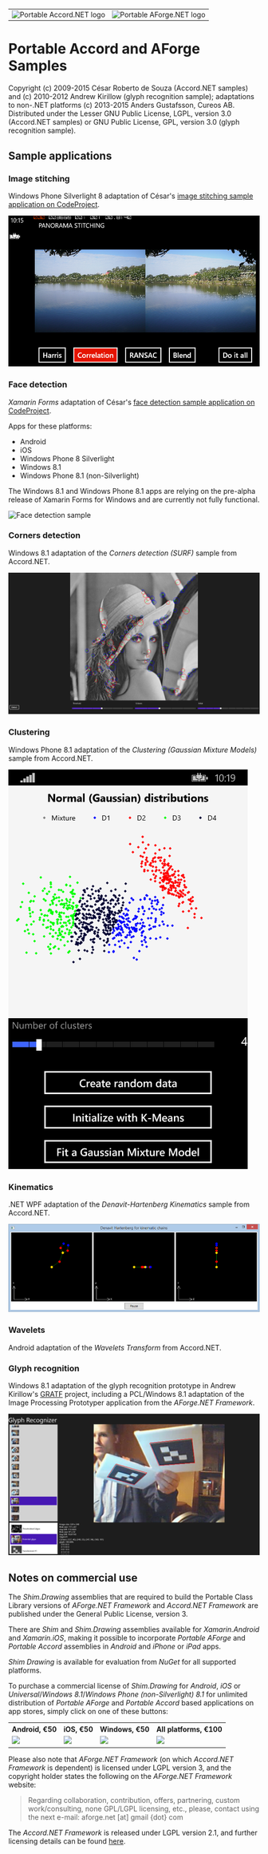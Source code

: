 <table border="0">
<tr>
<td>
<img src="https://github.com/cureos/accord/raw/portable/Setup/Portable/NuGet/portable-accord.png" alt="Portable Accord.NET logo" height="108" />
</td>
<td>
<img src="https://github.com/cureos/aforge/raw/master/Setup/Portable/NuGet/portable-aforge.png" alt="Portable AForge.NET logo" height="108" />
</td>
</tr>
</table>

# Portable Accord and AForge Samples

Copyright (c) 2009-2015 César Roberto de Souza (Accord.NET samples) and (c) 2010-2012 Andrew Kirillow (glyph recognition sample); adaptations to non-.NET platforms (c) 2013-2015 Anders Gustafsson, Cureos AB.  
Distributed under the Lesser GNU Public License, LGPL, version 3.0 (Accord.NET samples) or GNU Public License, GPL, version 3.0 (glyph recognition sample).

## Sample applications

### Image stitching

Windows Phone Silverlight 8 adaptation of César's [image stitching sample application on CodeProject](http://www.codeproject.com/Articles/95453/Automatic-Image-Stitching-with-Accord-NET).

![Image stitching sample](/Files/panorama.png)

### Face detection

*Xamarin Forms* adaptation of César's [face detection sample application on CodeProject](http://www.codeproject.com/Articles/441226/Haar-feature-Object-Detection-in-Csharp).

Apps for these platforms:

* Android
* iOS
* Windows Phone 8 Silverlight
* Windows 8.1
* Windows Phone 8.1 (non-Silverlight)

The Windows 8.1 and Windows Phone 8.1 apps are relying on the pre-alpha release of Xamarin Forms for Windows and are currently not fully functional.

![Face detection sample](http://3.bp.blogspot.com/-fNN4Vl_muJo/VEgYN32B1II/AAAAAAAAAI4/fXIp5fmEVbo/s1600/facedetection.png)

### Corners detection

Windows 8.1 adaptation of the *Corners detection (SURF)* sample from Accord.NET.

![Corners detection sample](/Files/corners.png)

### Clustering

Windows Phone 8.1 adaptation of the *Clustering (Gaussian Mixture Models)* sample from Accord.NET.

![Clustering sample](/Files/clustering.png)

### Kinematics

.NET WPF adaptation of the *Denavit-Hartenberg Kinematics* sample from Accord.NET.

![Kinematics sample](/Files/kinematics.png)

### Wavelets

Android adaptation of the *Wavelets Transform*  from Accord.NET.

### Glyph recognition

Windows 8.1 adaptation of the glyph recognition prototype in Andrew Kirillow's [GRATF](http://www.aforgenet.com/projects/gratf/) project, including a PCL/Windows 8.1 adaptation of the Image Processing Prototyper application from the *AForge.NET Framework*.

![Glyph recognition sample](/Files/glyph.png)

## Notes on commercial use

The *Shim.Drawing* assemblies that are required to build the Portable Class Library versions of *AForge.NET Framework* and *Accord.NET Framework* are published under the General Public License, version 3.

There are *Shim* and *Shim.Drawing* assemblies available for *Xamarin.Android* and *Xamarin.iOS*, making it possible to 
incorporate *Portable AForge* and *Portable Accord* assemblies in *Android* and *iPhone* or *iPad* apps.

*Shim Drawing* is available for evaluation from *NuGet* for all supported platforms.

To purchase a commercial license of *Shim.Drawing* for *Android*, *iOS* or *Universal*/*Windows 8.1*/*Windows Phone (non-Silverlight) 8.1* for unlimited distribution of *Portable AForge* and *Portable Accord* based applications on app stores, simply click on one of these buttons:

<table>
<tr>
<th>Android, €50</th>
<th>iOS, €50</th>
<th>Windows, €50</th>
<th>All platforms, €100</th>
</tr>
<tr>
<td><a href="https://www.paypal.com/cgi-bin/webscr?cmd=_s-xclick&hosted_button_id=QF33BCWJXJU26"><img src="https://www.paypalobjects.com/en_US/i/btn/btn_buynow_SM.gif"/></a></td>
<td><a href="https://www.paypal.com/cgi-bin/webscr?cmd=_s-xclick&hosted_button_id=KN9Q7U76ETCDS"><img src="https://www.paypalobjects.com/en_US/i/btn/btn_buynow_SM.gif"/></a></td>
<td><a href="https://www.paypal.com/cgi-bin/webscr?cmd=_s-xclick&hosted_button_id=UU5XKDER4JFQ4"><img src="https://www.paypalobjects.com/en_US/i/btn/btn_buynow_SM.gif"/></a></td><td><a href="https://www.paypal.com/cgi-bin/webscr?cmd=_s-xclick&hosted_button_id=LLK2ZYW4JV8GY"><img src="https://www.paypalobjects.com/en_US/i/btn/btn_buynow_SM.gif"/></a></td>
</tr>
</table>

Please also note that *AForge.NET Framework* (on which *Accord.NET Framework* is dependent) is licensed under LGPL version 3, and the copyright holder states the following on the *AForge.NET Framework* website:

> Regarding collaboration, contribution, offers, partnering, custom work/consulting, none GPL/LGPL licensing, etc., please, contact using the next e-mail:
aforge.net [at] gmail {dot} com

The *Accord.NET Framework* is released under LGPL version 2.1, and further licensing details can be found [here](http://accord-framework.net/license.html).
